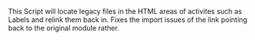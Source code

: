 This Script will locate legacy files in the HTML areas of activites such as Labels
and relink them back in. Fixes the import issues of the link pointing back to the original
module rather.
